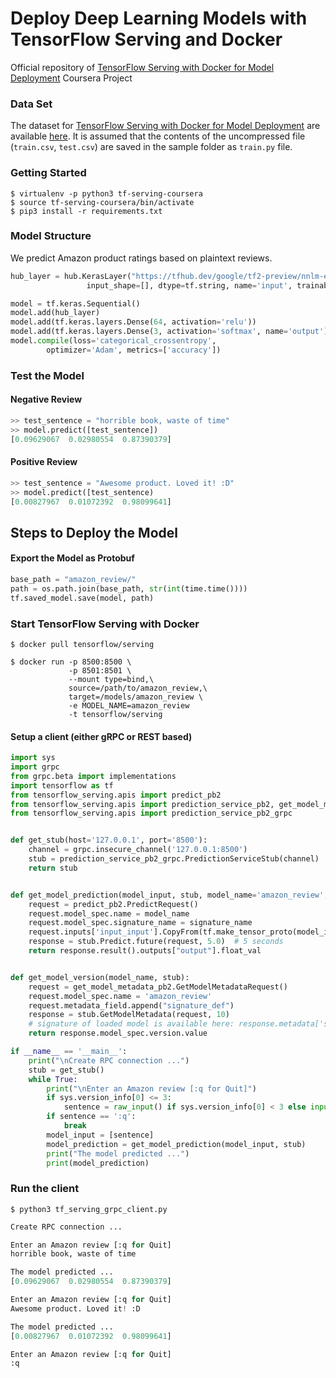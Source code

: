 # Deploy Deep Learning Models with TensorFlow Serving and Docker
Official repository of [TensorFlow Serving with Docker for Model Deployment](https://www.coursera.org/projects/tensorflow-serving-docker-model-deployment) Coursera Project

### Data Set
The dataset for [TensorFlow Serving with Docker for Model Deployment](https://www.coursera.org/projects/tensorflow-serving-docker-model-deployment) are available [here](https://drive.google.com/file/d/14v42um2VRAfQPfGnBJ4QzOie4VZOPK_F/view?usp=sharing). It is assumed that the contents of the uncompressed file (`train.csv`, `test.csv`) are saved in the sample folder as `train.py` file.


### Getting Started

```
$ virtualenv -p python3 tf-serving-coursera
$ source tf-serving-coursera/bin/activate
$ pip3 install -r requirements.txt
```

### Model Structure

We predict Amazon product ratings based on plaintext reviews.
```python
hub_layer = hub.KerasLayer("https://tfhub.dev/google/tf2-preview/nnlm-en-dim128/1", output_shape=[128], 
                 input_shape=[], dtype=tf.string, name='input', trainable=False)

model = tf.keras.Sequential()
model.add(hub_layer)
model.add(tf.keras.layers.Dense(64, activation='relu'))
model.add(tf.keras.layers.Dense(3, activation='softmax', name='output'))
model.compile(loss='categorical_crossentropy',
        optimizer='Adam', metrics=['accuracy'])
```


### Test the Model

#### Negative Review

```python
>> test_sentence = "horrible book, waste of time"
>> model.predict([test_sentence])
[0.09629067  0.02980554  0.87390379]
```

#### Positive Review

```python
>> test_sentence = "Awesome product. Loved it! :D"
>> model.predict([test_sentence)
[0.00827967  0.01072392  0.98099641]
```

## Steps to Deploy the Model

#### Export the Model as Protobuf

```python
base_path = "amazon_review/"
path = os.path.join(base_path, str(int(time.time())))
tf.saved_model.save(model, path)
```

### Start TensorFlow Serving with Docker

```
$ docker pull tensorflow/serving

$ docker run -p 8500:8500 \
             -p 8501:8501 \
             --mount type=bind,\
             source=/path/to/amazon_review,\
             target=/models/amazon_review \
             -e MODEL_NAME=amazon_review
             -t tensorflow/serving
```

#### Setup a client (either gRPC or REST based)

```python
import sys
import grpc
from grpc.beta import implementations
import tensorflow as tf
from tensorflow_serving.apis import predict_pb2
from tensorflow_serving.apis import prediction_service_pb2, get_model_metadata_pb2
from tensorflow_serving.apis import prediction_service_pb2_grpc


def get_stub(host='127.0.0.1', port='8500'):
    channel = grpc.insecure_channel('127.0.0.1:8500') 
    stub = prediction_service_pb2_grpc.PredictionServiceStub(channel)
    return stub


def get_model_prediction(model_input, stub, model_name='amazon_review', signature_name='serving_default'):
    request = predict_pb2.PredictRequest()
    request.model_spec.name = model_name
    request.model_spec.signature_name = signature_name
    request.inputs['input_input'].CopyFrom(tf.make_tensor_proto(model_input))
    response = stub.Predict.future(request, 5.0)  # 5 seconds
    return response.result().outputs["output"].float_val


def get_model_version(model_name, stub):
    request = get_model_metadata_pb2.GetModelMetadataRequest()
    request.model_spec.name = 'amazon_review'
    request.metadata_field.append("signature_def")
    response = stub.GetModelMetadata(request, 10)
    # signature of loaded model is available here: response.metadata['signature_def']
    return response.model_spec.version.value

if __name__ == '__main__':
    print("\nCreate RPC connection ...")
    stub = get_stub()
    while True:
        print("\nEnter an Amazon review [:q for Quit]")
        if sys.version_info[0] <= 3:
            sentence = raw_input() if sys.version_info[0] < 3 else input()
        if sentence == ':q':
            break
        model_input = [sentence]
        model_prediction = get_model_prediction(model_input, stub)
        print("The model predicted ...")
        print(model_prediction)
```


### Run the client

```
$ python3 tf_serving_grpc_client.py
```

```python
Create RPC connection ...

Enter an Amazon review [:q for Quit]
horrible book, waste of time

The model predicted ...
[0.09629067  0.02980554  0.87390379]

Enter an Amazon review [:q for Quit]
Awesome product. Loved it! :D

The model predicted ...
[0.00827967  0.01072392  0.98099641]

Enter an Amazon review [:q for Quit]
:q

```
